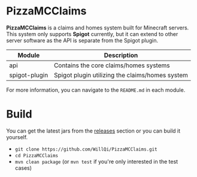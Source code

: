 # PizzaMCClaims
**PizzaMCClaims** is a claims and homes system built for Minecraft servers.
This system only supports **Spigot** currently, but it can extend to other server software as the API is separate from the Spigot plugin.

| Module        | Description                                     |
| ------------- | ----------------------------------------------- |
| api           | Contains the core claims/homes systems          | 
| spigot-plugin | Spigot plugin utilizing the claims/homes system |

For more information, you can navigate to the `README.md` in each module.

# Build
You can get the latest jars from the [releases](https://github.com/WillQi/PizzaMCClaims/releases) section or you can build it yourself.
- `git clone https://github.com/WillQi/PizzaMCClaims.git`
- `cd PizzaMCClaims`
- `mvn clean package` (or `mvn test` if you're only interested in the test cases)